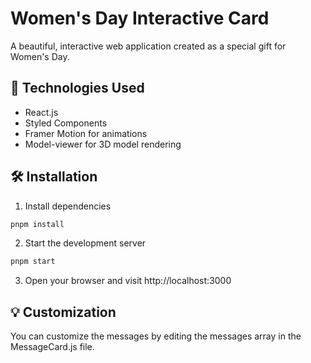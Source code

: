 # Women's Day Interactive Card

A beautiful, interactive web application created as a special gift for Women's Day.
## 🚀 Technologies Used

- React.js
- Styled Components
- Framer Motion for animations
- Model-viewer for 3D model rendering

## 🛠️ Installation
1. Install dependencies

```bash
pnpm install
 ```
2. Start the development server

```bash
pnpm start
 ```
3. Open your browser and visit http://localhost:3000

## 💡 Customization
You can customize the messages by editing the messages array in the MessageCard.js file.
